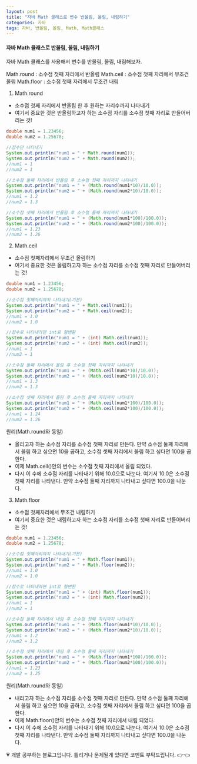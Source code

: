 ```yaml
---
layout: post
title: "자바 Math 클래스로 변수 반올림, 올림, 내림하기"
categories: 자바
tags: 자바, 반올림, 올림, Math, Math클래스
---
```


#### 자바 Math 클래스로 반올림, 올림, 내림하기
자바 Math 클래스를 사용해서 변수를 반올림, 올림, 내림해보자.

Math.round : 소수점 첫째 자리에서 반올림
Math.ceil : 소수점 첫째 자리에서 무조건 올림
Math.floor : 소수점 첫째 자리에서 무조건 내림

1. Math.round
- 소수점 첫째 자리에서 반올림 한 후 원하는 자리수까지 나타내기
- 여기서 중요한 것은 반올림하고자 하는 소수점 자리를 소수점 첫째 자리로 만들어버리는 것!

```java
double num1 = 1.23456;
double num2 = 1.25678;

//정수만 나타내기
System.out.println("num1 = " + Math.round(num1));
System.out.println("num2 = " + Math.round(num2));
//num1 = 1
//num2 = 1

//소수점 둘째 자리에서 반올림 후 소수점 첫째 자리까지 나타내기
System.out.println("num1 = " + (Math.round(num1*10)/10.0));
System.out.println("num2 = " + (Math.round(num2*10)/10.0));
//num1 = 1.2
//num2 = 1.3

//소수점 셋째 자리에서 반올림 후 소수점 둘째 자리까지 나타내기
System.out.println("num1 = " + (Math.round(num1*100)/100.0));
System.out.println("num2 = " + (Math.round(num2*100)/100.0));
//num1 = 1.23
//num2 = 1.26

```

2. Math.ceil
- 소수점 첫째자리에서 무조건 올림하기
- 여기서 중요한 것은 올림하고자 하는 소수점 자리를 소수점 첫째 자리로 만들어버리는 것!

```java
double num1 = 1.23456;
double num2 = 1.25678;

//소수점 첫째자리까지 나타내기(기본)
System.out.println("num1 = " + Math.ceil(num1));
System.out.println("num2 = " + Math.ceil(num2));
//num1 = 1.0
//num2 = 1.0

//정수로 나타내려면 int로 형변환
System.out.println("num1 = " + (int) Math.ceil(num1));
System.out.println("num2 = " + (int) Math.ceil(num2));
//num1 = 1
//num2 = 1

//소수점 둘째 자리에서 올림 후 소수점 첫째 자리까지 나타내기
System.out.println("num1 = " + (Math.ceil(num1*10)/10.0));
System.out.println("num2 = " + (Math.ceil(num2*10)/10.0));
//num1 = 1.3
//num2 = 1.3

//소수점 셋째 자리에서 올림 후 소수점 둘째 자리까지 나타내기
System.out.println("num1 = " + (Math.ceil(num1*100)/100.0));
System.out.println("num2 = " + (Math.ceil(num2*100)/100.0));
//num1 = 1.24
//num2 = 1.26

```

원리(Math.round와 동일)
- 올리고자 하는 소수점 자리를 소수점 첫째 자리로 만든다. 만약 소수점 둘째 자리에서 올림 하고 싶으면 10을 곱하고, 소수점 셋째 자리에서 올림 하고 싶다면 100을 곱한다.
- 이제 Math.ceil()안의 변수는 소수점 첫째 자리에서 올림 되었다.
- 다시 이 수에 소수점 자리를 나타내기 위해 10.0으로 나눈다. 여기서 10.0은 소수점 첫째 자리를 나타낸다. 만약 소수점 둘째 자리까지 나타내고 싶다면 100.0을 나눈다.


3. Math.floor
- 소수점 첫째자리에서 무조건 내림하기
- 여기서 중요한 것은 내림하고자 하는 소수점 자리를 소수점 첫째 자리로 만들어버리는 것!

```java
double num1 = 1.23456;
double num2 = 1.25678;

//소수점 첫째자리까지 나타내기(기본)
System.out.println("num1 = " + Math.floor(num1));
System.out.println("num2 = " + Math.floor(num2));
//num1 = 1.0
//num2 = 1.0

//정수로 나타내려면 int로 형변환
System.out.println("num1 = " + (int) Math.floor(num1));
System.out.println("num2 = " + (int) Math.floor(num2));
//num1 = 1
//num2 = 1

//소수점 둘째 자리에서 내림 후 소수점 첫째 자리까지 나타내기
System.out.println("num1 = " + (Math.floor(num1*10)/10.0));
System.out.println("num2 = " + (Math.floor(num2*10)/10.0));
//num1 = 1.2
//num2 = 1.2

//소수점 셋째 자리에서 내림 후 소수점 둘째 자리까지 나타내기
System.out.println("num1 = " + (Math.floor(num1*100)/100.0));
System.out.println("num2 = " + (Math.floor(num2*100)/100.0));
//num1 = 1.23
//num2 = 1.25

```

원리(Math.round와 동일)
- 내리고자 하는 소수점 자리를 소수점 첫째 자리로 만든다. 만약 소수점 둘째 자리에서 올림 하고 싶으면 10을 곱하고, 소수점 셋째 자리에서 올림 하고 싶다면 100을 곱한다.
- 이제 Math.floor()안의 변수는 소수점 첫째 자리에서 내림 되었다.
- 다시 이 수에 소수점 자리를 나타내기 위해 10.0으로 나눈다. 여기서 10.0은 소수점 첫째 자리를 나타낸다. 만약 소수점 둘째 자리까지 나타내고 싶다면 100.0을 나눈다.

<div class="myc1" id="c1"><span>💗 개발 공부하는 블로그입니다. 틀리거나 문제될게 있다면 코멘트 부탁드립니다. 👉👈</span></div>
